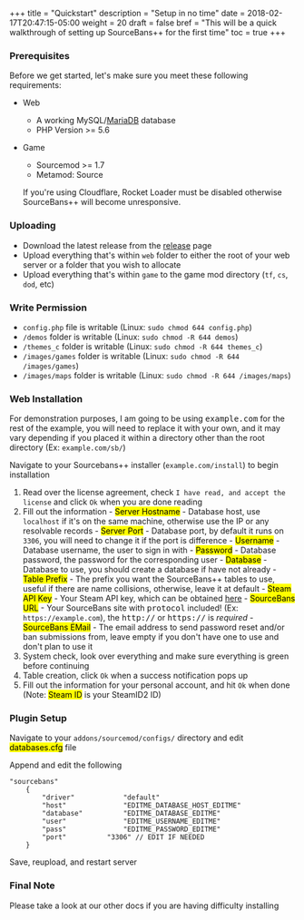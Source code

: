 +++
title = "Quickstart"
description = "Setup in no time"
date = 2018-02-17T20:47:15-05:00
weight = 20
draft = false
bref = "This will be a quick walkthrough of setting up SourceBans++ for the first time"
toc = true
+++

### Prerequisites

Before we get started, let's make sure you meet these following requirements:

- Web
  - A working MySQL/[MariaDB](/docs/mariadb) database
  - PHP Version >= 5.6
- Game
  - Sourcemod >= 1.7
  - Metamod: Source
  
  If you're using Cloudflare, Rocket Loader must be disabled otherwise SourceBans++ will become unresponsive.


### Uploading

- Download the latest release from the <a href="https://github.com/sbpp/sourcebans-pp/releases" target="_blank_">release</a> page
- Upload everything that's within `web` folder to either the root of your web server or a folder that you wish to allocate
- Upload everything that's within `game` to the game mod directory (`tf`, `cs`, `dod`, etc)

### Write Permission

- `config.php` file is writable (Linux: `sudo chmod 644 config.php`)
- `/demos` folder is writable (Linux: `sudo chmod -R 644 demos`)
- `/themes_c` folder is writable (Linux: `sudo chmod -R 644 themes_c`)
- `/images/games` folder is writable (Linux: `sudo chmod -R 644 /images/games`)
- `/images/maps` folder is writable (Linux: `sudo chmod -R 644 /images/maps`)

### Web Installation

For demonstration purposes, I am going to be using <samp>example.com</samp> for the rest of the example, you will need to replace it with your own, and it may vary depending if you placed it
within a directory other than the root directory (Ex: `example.com/sb/`)

Navigate to your Sourcebans++ installer (`example.com/install`) to begin installation

  1. Read over the license agreement, check `I have read, and accept the license` and click `Ok` when you are done reading
  2. Fill out the information
    - <mark>Server Hostname</mark> - Database host, use `localhost` if it's on the same machine, otherwise use the IP or any resolvable records
    - <mark>Server Port</mark> - Database port, by default it runs on `3306`, you will need to change it if the port is difference
    - <mark>Username</mark> - Database username, the user to sign in with
    - <mark>Password</mark> - Database password, the password for the corresponding user
    - <mark>Database</mark> - Database to use, you should create a database if have not already
    - <mark>Table Prefix</mark> - The prefix you want the SourceBans++ tables to use, useful if there are name collisions, otherwise, leave it at default
    - <mark>Steam API Key</mark> - Your Steam API key, which can be obtained <a href="https://steamcommunity.com/dev/apikey" target="_blank_">here</a>
    - <mark>SourceBans URL</mark> - Your SourceBans site with <samp>protocol</samp> included! (Ex: `https://example.com`), the <samp>http://</samp> or <samp>https://</samp> is <em>required</em>
    - <mark>SourceBans EMail</mark> - The email address to send password reset and/or ban submissions from, leave empty if you don't have one to use and don't plan to use it
  3. System check, look over everything and make sure everything is green before continuing
  4. Table creation, click `Ok` when a success notification pops up
  5. Fill out the information for your personal account, and hit `Ok` when done (Note: <mark>Steam ID</mark> is your SteamID2 ID)

### Plugin Setup

Navigate to your `addons/sourcemod/configs/` directory and edit <mark>databases.cfg</mark> file

Append and edit the following

```
"sourcebans"
	{
		"driver"			"default"
		"host"				"EDITME_DATABASE_HOST_EDITME"
		"database"			"EDITME_DATABASE_EDITME"
		"user"				"EDITME_USERNAME_EDITME"
		"pass"				"EDITME_PASSWORD_EDITME"
		"port"			"3306" // EDIT IF NEEDED
	}
```

Save, reupload, and restart server

### Final Note

Please take a look at our other docs if you are having difficulty installing
